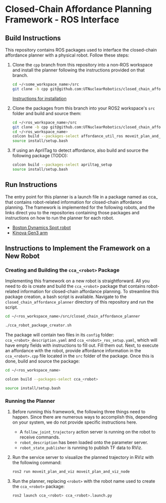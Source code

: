 # Closed-Chain Affordance Planning Framework - ROS Interface

## Build Instructions
This repository contains ROS packages used to interface the closed-chain affordance planner with a physical robot. Follow these steps:

1. Clone the `cpp` branch from this repository into a non-ROS workspace and install the planner following the instructions provided on that branch.
   ```bash
   cd ~/<some_workspace_name>/src
   git clone -b cpp git@github.com:UTNuclearRobotics/closed_chain_affordance.git
   ```
   [Instructions for installation](https://github.com/UTNuclearRobotics/closed_chain_affordance/tree/cpp)

2. Clone the packages from this branch into your ROS2 workspace's `src` folder and build and source them:
   ```bash
   cd ~/<ros_workspace_name>/src
   git clone -b cpp git@github.com:UTNuclearRobotics/closed_chain_affordance.git
   cd ~/<ros_workspace_name>
   colcon build --packages-select affordance_util_ros moveit_plan_and_viz cc_affordance_planner_ros
   source install/setup.bash
   ```

3. If using an AprilTag to detect affordance, also build and source the following package (TODO):
   ```bash
   colcon build --packages-select apriltag_setup
   source install/setup.bash
   ```

## Run Instructions
The entry point for this planner is a launch file in a package named as cca_<robot> that contains robot-related information for closed-chain affordance planning. The framework is implemented for the following robots, and the links direct you to the repositories containing those packages and instructions on how to run the planner for each robot.
   - [Boston Dynamics Spot robot]()
   - [Kinova Gen3 arm]()

## Instructions to Implement the Framework on a New Robot

### Creating and Building the `cca_<robot>` Package

Implementing this framework on a new robot is straightforward. All you need to do is create and build the `cca_<robot>` package that contains robot-related information for closed-chain affordance planning. To streamline this package creation, a bash script is available. Navigate to the `closed_chain_affordance_planner` directory of this repository and run the script.
   ```bash
   cd ~/<ros_workspace_name>/src/closed_chain_affordance_planner
   ```
   ```bash
   ./cca_robot_package_creator.sh
   ```

The package will contain two files in its `config` folder: `cca_<robot>_description.yaml` and `cca_<robot>_ros_setup.yaml`, which will have empty fields with instructions to fill out. Fill them out. Next, to execute an affordance with the robot, provide affordance information in the `cca_<robot>.cpp` file located in the `src` folder of the package. Once this is done, build and source the package:
   ```bash
   cd ~/<ros_workspace_name>
   ```
   ```bash
   colcon build --packages-select cca_<robot>
   ```
   ```bash
   source install/setup.bash
   ```

### Running the Planner

1. Before running this framework, the following three things need to happen. Since there are numerous ways to accomplish this, depending on your system, we do not provide specific instructions here.
   - A `follow_joint_trajectory` action server is running on the robot to receive commands.
   - `robot_description` has been loaded onto the parameter server.
   - `robot_state_publisher` is running to publish TF data to RViz.
   
2. Run the service server to visualize the planned trajectory in RViz with the following command:
   ```bash
   ros2 run moveit_plan_and_viz moveit_plan_and_viz_node
   ```

3. Run the planner, replacing `<robot>` with the robot name used to create the `cca_<robot>` package:
   ```bash
   ros2 launch cca_<robot> cca_<robot>.launch.py
   ```

